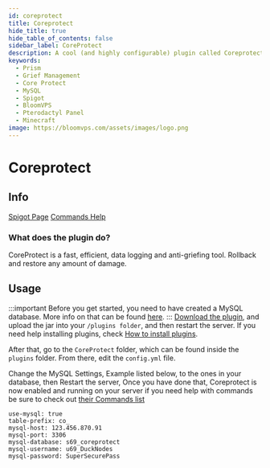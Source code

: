 ```yaml
---
id: coreprotect
title: Coreprotect
hide_title: true
hide_table_of_contents: false
sidebar_label: CoreProtect
description: A cool (and highly configurable) plugin called Coreprotect, which allows you to track player actions and rollback griefs. 
keywords:
  - Prism
  - Grief Management
  - Core Protect
  - MySQL
  - Spigot
  - BloomVPS
  - Pterodactyl Panel
  - Minecraft
image: https://bloomvps.com/assets/images/logo.png
---
```

# Coreprotect

## Info
[Spigot Page](https://www.spigotmc.org/resources/coreprotect.8631/)
[Commands Help](https://www.minerealm.com/community/viewtopic.php?f=32&t=6781)

### What does the plugin do?
  
CoreProtect is a fast, efficient, data logging and anti-griefing tool. Rollback and restore any amount of damage. 


## Usage


:::important
Before you get started, you need to have created a MySQL database. More info on that can be found [here](https://docs.bloom.host/databases).
:::
[Download the plugin](https://www.spigotmc.org/resources/coreprotect.8631/), and upload the jar into your `/plugins folder`, and then restart the server. If you need help installing plugins, check [How to install plugins](https://docs.bloom.host/plugins). 
 
 After that, go to the `CoreProtect` folder, which can be found inside the `plugins` folder. From there, edit the `config.yml` file. 

Change the MySQL Settings, Example listed below, to the ones in your database, then Restart the server, Once you have done that, Coreprotect is now enabled and running on your server
if you need help with commands  be sure to check out [their Commands list](https://www.minerealm.com/community/viewtopic.php?f=32&t=6781)

``` YML
use-mysql: true
table-prefix: co_
mysql-host: 123.456.870.91
mysql-port: 3306
mysql-database: s69_coreprotect
mysql-username: u69_DuckNodes 
mysql-password: SuperSecurePass
```
 
